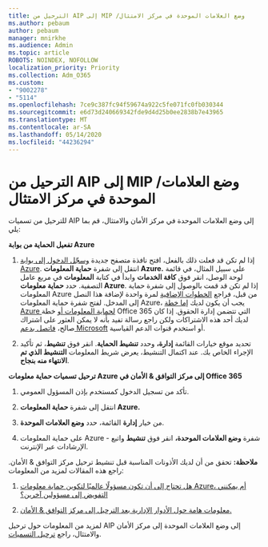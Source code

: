 ```yaml
---
title: الترحيل من AIP إلى MIP /وضع العلامات الموحدة في مركز الامتثال
ms.author: pebaum
author: pebaum
manager: mnirkhe
ms.audience: Admin
ms.topic: article
ROBOTS: NOINDEX, NOFOLLOW
localization_priority: Priority
ms.collection: Adm_O365
ms.custom:
- "9002278"
- "5114"
ms.openlocfilehash: 7ce9c387fc94f59674a922c5fe071fc0fb030344
ms.sourcegitcommit: e6d73d240669342fde9d4d25b0ee2838b7e43965
ms.translationtype: MT
ms.contentlocale: ar-SA
ms.lasthandoff: 05/14/2020
ms.locfileid: "44236294"
---
```

# <a name="migration-from-aip-to-mipunified-labeling-in-the-compliance-center"></a>الترحيل من AIP إلى MIP /وضع العلامات الموحدة في مركز الامتثال

للترحيل من تسميات AIP إلى وضع العلامات الموحدة في مركز الأمان والامتثال، قم بما يلي:

**تفعيل الحماية من بوابة Azure**

1. إذا لم تكن قد فعلت ذلك بالفعل، افتح نافذة متصفح جديدة [وسجّل الدخول إلى بوابة Azure](https://docs.microsoft.com/azure/information-protection/deploy-use/configure-policy#signing-in-to-the-azure-portal). انتقل إلى شفرة **حماية المعلومات Azure.** على سبيل المثال، في قائمة لوحة الوصل، انقر فوق **كافة الخدمات** وابدأ في كتابة **المعلومات** في مربع عامل التصفية. حدد **حماية معلومات Azure**. إذا لم تكن قد قمت بالوصول إلى شفرة حماية المعلومات Azure من قبل، فراجع [الخطوات الإضافية](https://docs.microsoft.com/azure/information-protection/deploy-use/configure-policy#to-access-the-azure-information-protection-blade-for-the-first-time) لمرة واحدة لإضافة هذا النصل إلى المدخل. لفتح شفرة حماية المعلومات Azure، يجب أن يكون لديك [إما خطة Azure لحماية المعلومات أو](https://www.microsoft.com/cloud-platform/azure-information-protection-pricing) خطة Office 365 التي تتضمن إدارة الحقوق. إذا كان لديك أحد هذه الاشتراكات ولكن راجع رسالة تفيد بأنه لا يمكن العثور على اشتراك صالح، [فاتصل بدعم Microsoft](https://docs.microsoft.com/azure/information-protection/get-started/information-support#to-contact-microsoft-support) أو استخدم قنوات الدعم القياسية.

2. تحديد موقع خيارات القائمة **إدارة،** وحدد **تنشيط الحماية**. انقر فوق **تنشيط**، ثم تأكيد الإجراء الخاص بك. عند اكتمال التنشيط، يعرض شريط المعلومات **التنشيط الذي تم الانتهاء منه بنجاح**.

**ترحيل تسميات حماية معلومات Azure إلى مركز التوافق & الأمان في Office 365**

1. تأكد من تسجيل الدخول كمستخدم بإذن المسؤول العمومي.

2. انتقل إلى شفرة **حماية المعلومات Azure.**

3. من خيار **إدارة** القائمة، حدد **وضع العلامات الموحدة**.

4. على حماية المعلومات Azure - شفرة **وضع العلامات الموحدة،** انقر فوق **تنشيط** واتبع الإرشادات عبر الإنترنت.

**ملاحظة:** تحقق من أن لديك الأذونات المناسبة قبل تنشيط ترحيل مركز التوافق & الأمان. راجع هذه المقالات لمزيد من المعلومات:

1. [هل تحتاج إلى أن تكون مسؤولًا عالميًا لتكوين حماية معلومات Azure، أم يمكنني التفويض إلى مسؤولين آخرين؟](https://docs.microsoft.com/azure/information-protection/faqs#do-you-need-to-be-a-global-admin-to-configure-azure-information-protection-or-can-i-delegate-to-other-administrators)

2. [معلومات هامة حول الأدوار الإدارية بعد الترحيل إلى مركز التوافق & الأمان.](https://docs.microsoft.com/azure/information-protection/configure-policy-migrate-labels#important-information-about-administrative-roles)

لمزيد من المعلومات حول ترحيل AIP إلى وضع العلامات الموحدة إلى مركز الأمان والامتثال، راجع [ترحيل التسميات](https://docs.microsoft.com/azure/information-protection/configure-policy-migrate-labels).
